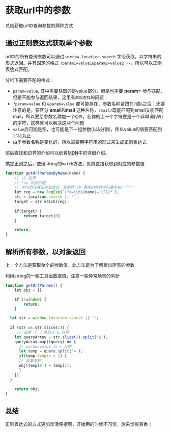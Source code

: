 # 获取url中的参数

总结获取url中查询参数的两种方式

## 通过正则表达式获取单个参数

url中的所有查询参数可以通过 `window.location.search` 字段获取，以字符串的形式返回。并有固定的格式 `?param1=value1&param2=value2···`，所以可以正则表达式匹配。

分析下需要匹配的格式：

+ `param=value`, 其中需要获取的是value部分，但是也需要 **param=** 参与匹配，但是不能参与返回结果，这里有`前后查找`的问题
+ `?param=value` 和 `&param=value` 都可能存在，参数名称紧跟在`?`或`&`之后；还要注意的是，要区分 **emali**和**mail** 这种名称，`/mail/`既能匹配到email又能匹配mail，所以要给参数名称加一个`边界`，名称的上一个字符要是一个非单词(\W)的字符，这样就可以解决这两个问题
+ `value`后可能是空，也可能是下一组参数(以&分割)，所以value的值要匹配到`[^&]`为止
+ 由于参数名称是变化的，所以需要用字符串的形式来生成正则表达式

前后查找和边界的介绍可以细看[MDN](https://developer.mozilla.org/zh-CN/docs/Web/JavaScript/Guide/Regular_Expressions)中的详细介绍。

搞定正则之后，使用string的`match`方法，就能直接获取到对应的参数值

```js
function getUrlParamsByName(name) {
    // \b 边界   
    // ?<= 向后匹配 
    // 字符串转成正则表达式，其中的'\b'类型的特殊字符要多加一个'\'
	let reg = new RegExp(`(?<=\\b${name}=)[^&]*`),
	str = location.search || '',
	target = str.match(reg);
	
	if(target) {
		return target[0]
	}

	return;
}
```

## 解析所有参数，以对象返回

上一个方法是获取单个的参数值，此方法是为了解析出所有的参数

利用string的一些工具函数取值，注意一些异常场景的判断

```js
function getUrlParams() {
	let obj = {};

	if (!window) {
		return; 
	}

  let str = window.location.search || '';
  
  if (str && str.slice(1)) {
     // 去掉 ？ ，然后以 & 分割
    let queryArray = str.slice(1).split('&');
    queryArray.map((query) => {
      // param=value 以 = 分割
      let temp = query.split('=');
      if(temp.length > 1) {
      // 收集参数
      obj[temp[0]] = temp[1];
      }
    })
  }

	return obj;
}
```

## 总结

正则表达式的方式更加灵活便捷啊，开始用的时候不习惯，后来觉得真香！